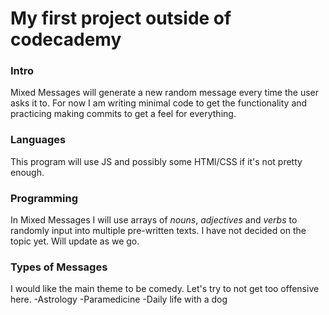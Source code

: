 # My first project outside of codecademy

### Intro
Mixed Messages will generate a new random message every time the user asks it to. For now I am writing minimal code to get the functionality and practicing making commits to get a feel for everything.

### Languages
This program will use JS and possibly some HTMl/CSS if it's not pretty enough.

### Programming
In Mixed Messages I will use arrays of _nouns_, _adjectives_ and _verbs_ to randomly input into multiple pre-written texts. I have not decided on the topic yet. Will update as we go.

### Types of Messages
I would like the main theme to be comedy. Let's try to not get too offensive here.
-Astrology
-Paramedicine
-Daily life with a dog

